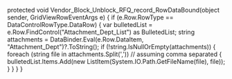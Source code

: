 protected void Vendor_Block_Unblock_RFQ_record_RowDataBound(object sender, GridViewRowEventArgs e)
{
    if (e.Row.RowType == DataControlRowType.DataRow)
    {
        var bulletedList = e.Row.FindControl("Attachment_Dept_List") as BulletedList;
        string attachments = DataBinder.Eval(e.Row.DataItem, "Attachment_Dept")?.ToString();
        if (!string.IsNullOrEmpty(attachments))
        {
            foreach (string file in attachments.Split(',')) // assuming comma separated
            {
                bulletedList.Items.Add(new ListItem(System.IO.Path.GetFileName(file), file));
            }
        }
    }
}
